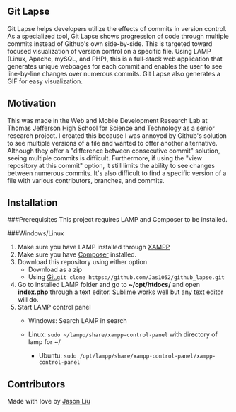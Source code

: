 ## Git Lapse

Git Lapse helps developers utilize the effects of commits in version control. As a specialized tool, Git Lapse shows progression of code through multiple commits instead of Github's own side-by-side. This is targeted toward focused visualization of version control on a specific file. Using LAMP (Linux, Apache, mySQL, and PHP), this is a full-stack web application that generates unique webpages for each commit and enables the user to see line-by-line changes over numerous commits. Git Lapse also generates a GIF for easy visualization. 

## Motivation

This was made in the Web and Mobile Development Research Lab at Thomas Jefferson High School for Science and Technology as a senior research project. I created this because I was annoyed by Github's solution to see multiple versions of a file and wanted to offer another alternative. Although they offer a "difference between consecutive commit" solution, seeing multiple commits is difficult. Furthermore, if using the "view repository at this commit" option, it still limits the ability to see changes between numerous commits. It's also difficult to find a specific version of a file with various contributors, branches, and commits.

## Installation

###Prerequisites
This project requires LAMP and Composer to be installed.

###Windows/Linux
1. Make sure you have LAMP installed through [XAMPP](https://www.apachefriends.org/index.html)
2. Make sure you have [Composer](https://getcomposer.org/) installed.
2. Download this repository using either option
    - Download as a zip
    - Using [Git](https://git-scm.com/downloads),```git clone https://github.com/Jas1052/github_lapse.git```
3. Go to installed LAMP folder and go to **~/opt/htdocs/** and open **index.php** through a text editor. [Sublime](https://www.sublimetext.com/) works well but any text editor will do.
4. Start LAMP control panel
    - Windows: Search LAMP in search
    - Linux: ```sudo ~/lampp/share/xampp-control-panel``` with directory of lamp for ~/

        - Ubuntu: ```sudo /opt/lampp/share/xampp-control-panel/xampp-control-panel```


## Contributors

Made with love by [Jason Liu](www.github.com/Jas1052)

